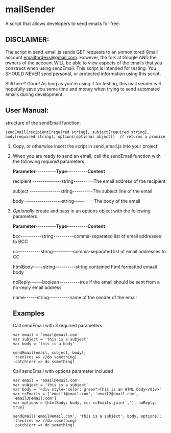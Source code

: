 # mailSender
A script that allows developers to send emails for free.

 ## DISCLAIMER:
 The script in send_email.js sends GET requests to an unmonitored Gmail account emailfordevs@gmail.com. However, the folk at Google AND the owners of the account WILL be able to view aspects of the emails that you construct when using sendEmail. This script is intended for testing. You SHOULD NEVER send personal, or protected information using this script.

Still here? Good! As long as you're using it for testing, this mail sender will hopefully save you some time and money when trying to send automated emails during development.

## User Manual:

structure of the sendEmail function:

`sendEmail(recipient[required string], subject[required string], body[required string], options[optional object])  // returns a promise`

1. Copy, or otherwise insert the script in send_email.js into your project
2. When you are ready to send an email, call the sendEmail function with the following *required* parameters

    **Parameter**----------**Type**----------**Content**
    
      recipient --------------string----------The email address of the recipient
      
      subject ---------------string----------The subject line of the email
      
      body ------------------string----------The body of the email
      
  3. *Optionally* create and pass in an options object with the following parameters
  
      **Parameter**----------**Type**----------**Content**
      
      bcc----------string----------comma-separated list of email addresses to BCC
      
      cc-----------string----------comma-separated list of email addresses to CC
      
      htmlBody-----string----------string contained html formatted emaail body
      
      noReply------boolean----------true if the email should be sent from a no-reply email address
      
      name------string----------name of the sender of the email
      
      
      ## Examples
      
      Call sendEmail with 3 required parameters
      ```
      var email = 'email@email.com'
      var subject = 'this is a subject'
      var body = 'this is a body'
      
      sendEmail(email, subject, body);
      .then(res => //do something)
      .catch(err => do something)
      ```
      Call sendEmail with options parameter included
      
      ```
      var email = 'email@email.com'
      var subject = 'this is a subject'
      var body = '<div style="color: green">This is an HTML body</div>'
      var ccEmails = ['email1@email.com', 'email2@email.com', 'email3@email.com']
      var options = {htmlBody: body, cc: ccEmails.join(','), noReply: true}      
      
      sendEmail('email@email.com', 'this is a subject', body, options);
      .then(res => //do something)
      .catch(err => do something)
      ```
